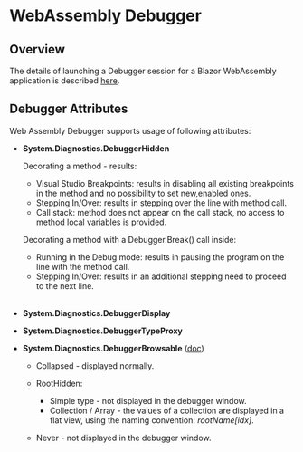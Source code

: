 # WebAssembly Debugger

## Overview

The details of launching a Debugger session for a Blazor WebAssembly application is described [here](https://docs.microsoft.com/en-us/aspnet/core/blazor/debug?view=aspnetcore-6.0&tabs=visual-studio).

## Debugger Attributes
Web Assembly Debugger supports usage of following attributes:
- __System.Diagnostics.DebuggerHidden__

  Decorating a method - results:
  - Visual Studio Breakpoints: results in disabling all existing breakpoints in the method and no possibility to set new,enabled ones.
  - Stepping In/Over: results in stepping over the line with method call.
  - Call stack: method does not appear on the call stack, no access to method local variables is provided.

  Decorating a method with a Debugger.Break() call inside:
  - Running in the Debug mode: results in pausing the program on the line with the method call.
  - Stepping In/Over: results in an additional stepping need to proceed to the next line.<br><br>
- __System.Diagnostics.DebuggerDisplay__
- __System.Diagnostics.DebuggerTypeProxy__
- __System.Diagnostics.DebuggerBrowsable__ ([doc](https://docs.microsoft.com/en-us/dotnet/api/system.diagnostics.debuggerbrowsableattribute?view=net-6.0))
   - Collapsed - displayed normally.
   - RootHidden:
      - Simple type - not displayed in the debugger window.
      - Collection / Array - the values of a collection are displayed in a flat view, using  the naming convention: *rootName[idx]*.

   - Never - not displayed in the debugger window.

